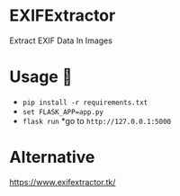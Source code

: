 # EXIFExtractor
Extract EXIF Data In Images

# Usage 🔧
* ``pip install -r requirements.txt``
* ``set FLASK_APP=app.py``
* ``flask run``
*go to ``http://127.0.0.1:5000``

# Alternative
https://www.exifextractor.tk/
